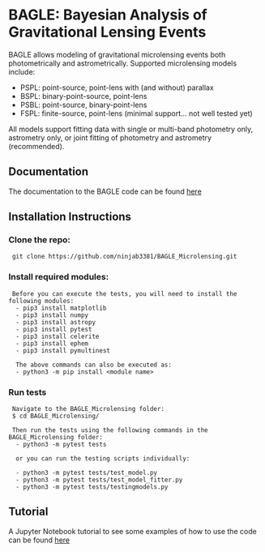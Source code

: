 # BAGLE: Bayesian Analysis of Gravitational Lensing Events

BAGLE allows modeling of gravitational microlensing events both photometrically and astrometrically. Supported microlensing models include:

- PSPL: point-source, point-lens with (and without) parallax
- BSPL: binary-point-source, point-lens
- PSBL: point-source, binary-point-lens
- FSPL: finite-source, point-lens (minimal support... not well tested yet)
     
All models support fitting data with single or multi-band photometry only, astrometry only, or joint fitting of photometry and astrometry (recommended).

## Documentation
The documentation to the BAGLE code can be found [here](https://bagle.readthedocs.io/en/latest/)

## Installation Instructions
### Clone the repo: 
     git clone https://github.com/ninjab3381/BAGLE_Microlensing.git

### Install required modules:
     Before you can execute the tests, you will need to install the following modules:
      - pip3 install matplotlib
      - pip3 install numpy
      - pip3 install astropy
      - pip3 install pytest
      - pip3 install celerite
      - pip3 install ephem
      - pip3 install pymultinest
      
      The above commands can also be executed as:
      - python3 -m pip install <module name>

### Run tests
     Navigate to the BAGLE_Microlensing folder:
     $ cd BAGLE_Microlensing/      
      
     Then run the tests using the following commands in the BAGLE_Microlensing folder:
      - python3 -m pytest tests
      
      or you can run the testing scripts individually:
      
      - python3 -m pytest tests/test_model.py
      - python3 -m pytest tests/test_model_fitter.py
      - python3 -m pytest tests/testingmodels.py

## Tutorial
A Jupyter Notebook tutorial to see some examples of how to use the code can be found [here](./BAGLE_TUTORIAL.ipynb)
